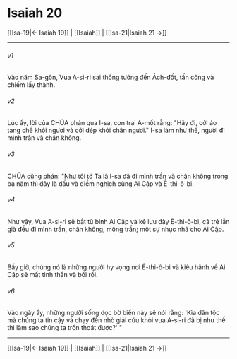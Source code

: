 # Isaiah 20

[[Isa-19|← Isaiah 19]] | [[Isaiah]] | [[Isa-21|Isaiah 21 →]]
***



###### v1 
Vào năm Sa-gôn, Vua A-si-ri sai thống tướng đến Ách-đốt, tấn công và chiếm lấy thành. 

###### v2 
Lúc ấy, lời của CHÚA phán qua I-sa, con trai A-mốt rằng: "Hãy đi, cởi áo tang chế khỏi ngươi và cởi dép khỏi chân ngươi." I-sa làm như thế, người đi mình trần và chân không. 

###### v3 
CHÚA cũng phán: "Như tôi tớ Ta là I-sa đã đi mình trần và chân không trong ba năm thì đây là dấu và điềm nghịch cùng Ai Cập và Ê-thi-ô-bi. 

###### v4 
Như vậy, Vua A-si-ri sẽ bắt tù binh Ai Cập và kẻ lưu đày Ê-thi-ô-bi, cả trẻ lẫn già đều đi mình trần, chân không, mông trần; một sự nhục nhã cho Ai Cập. 

###### v5 
Bấy giờ, chúng nó là những người hy vọng nơi Ê-thi-ô-bi và kiêu hãnh về Ai Cập sẽ mất tinh thần và bối rối. 

###### v6 
Vào ngày ấy, những người sống dọc bờ biển này sẽ nói rằng: 'Kìa dân tộc mà chúng ta tin cậy và chạy đến nhờ giải cứu khỏi vua A-si-ri đã bị như thế thì làm sao chúng ta trốn thoát được?' "

***
[[Isa-19|← Isaiah 19]] | [[Isaiah]] | [[Isa-21|Isaiah 21 →]]
